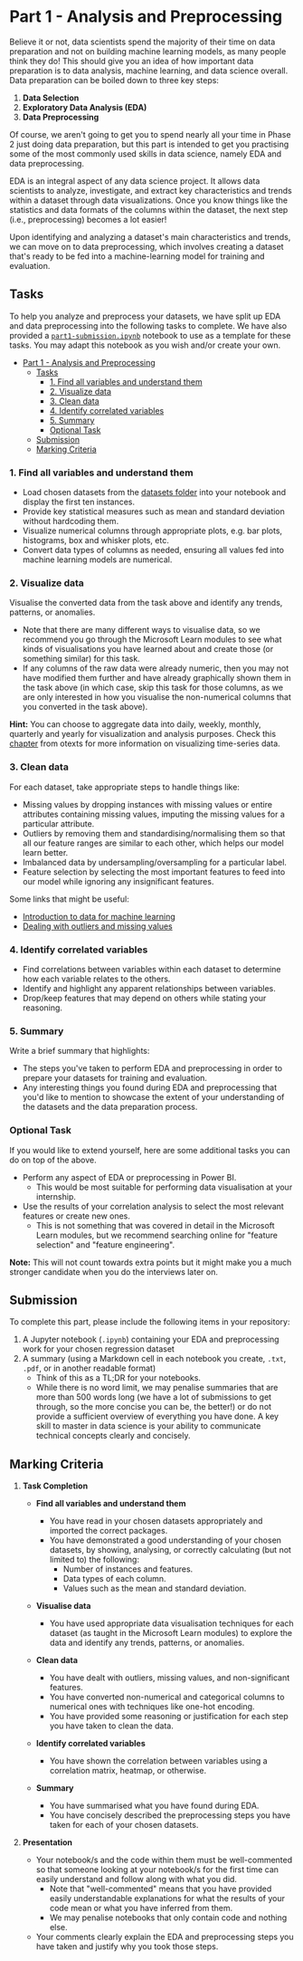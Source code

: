 # Part 1 - Analysis and Preprocessing

Believe it or not, data scientists spend the majority of their time on data preparation and not on building machine learning models, as many people think they do! This should give you an idea of how important data preparation is to data analysis, machine learning, and data science overall. Data preparation can be boiled down to three key steps: 

1. **Data Selection**
2. **Exploratory Data Analysis (EDA)**
3. **Data Preprocessing**

Of course, we aren't going to get you to spend nearly all your time in Phase 2 just doing data preparation, but this part is intended to get you practising some of the most commonly used skills in data science, namely EDA and data preprocessing. 

EDA is an integral aspect of any data science project. It allows data scientists to analyze, investigate, and extract key characteristics and trends within a dataset through data visualizations. Once you know things like the statistics and data formats of the columns within the dataset, the next step (i.e., preprocessing) becomes a lot easier! 

Upon identifying and analyzing a dataset's main characteristics and trends, we can move on to data preprocessing, which involves creating a dataset that's ready to be fed into a machine-learning model for training and evaluation. 

## Tasks

To help you analyze and preprocess your datasets, we have split up EDA and data preprocessing into the following tasks to complete. We have also provided a [`part1-submission.ipynb`](part1-submission.ipynb) notebook to use as a template for these tasks. You may adapt this notebook as you wish and/or create your own.

- [Part 1 - Analysis and Preprocessing](#part-1---analysis-and-preprocessing)
  - [Tasks](#tasks)
    - [1. Find all variables and understand them](#1-find-all-variables-and-understand-them)
    - [2. Visualize data](#2-visualize-data)
    - [3. Clean data](#3-clean-data)
    - [4. Identify correlated variables](#4-identify-correlated-variables)
    - [5. Summary](#5-summary)
    - [Optional Task](#optional-task)
  - [Submission](#submission)
  - [Marking Criteria](#marking-criteria)
   
### 1. Find all variables and understand them

- Load chosen datasets from the [datasets folder](datasets/) into your notebook and display the first ten instances.
- Provide key statistical measures such as mean and standard deviation without hardcoding them.
- Visualize numerical columns through appropriate plots, e.g. bar plots, histograms, box and whisker plots, etc.
- Convert data types of columns as needed, ensuring all values fed into machine learning models are numerical.

### 2. Visualize data

Visualise the converted data from the task above and identify any trends, patterns, or anomalies.
- Note that there are many different ways to visualise data, so we recommend you go through the Microsoft Learn modules to see what kinds of visualisations you have learned about and create those (or something similar) for this task.
- If any columns of the raw data were already numeric, then you may not have modified them further and have already graphically shown them in the task above (in which case, skip this task for those columns, as we are only interested in how you visualise the non-numerical columns that you converted in the task above).

**Hint:** You can choose to aggregate data into daily, weekly, monthly, quarterly and yearly for visualization and analysis purposes. Check this [chapter](https://otexts.com/fpp3/graphics.html) from otexts for more information on visualizing time-series data.


### 3. Clean data

For each dataset, take appropriate steps to handle things like:
- Missing values by dropping instances with missing values or entire attributes containing missing values, imputing the missing values for a particular attribute.
- Outliers by removing them and standardising/normalising them so that all our feature ranges are similar to each other, which helps our model learn better.
- Imbalanced data by undersampling/oversampling for a particular label.
- Feature selection by selecting the most important features to feed into our model while ignoring any insignificant features.
  
Some links that might be useful:
- [Introduction to data for machine learning](https://learn.microsoft.com/en-us/training/modules/introduction-to-data-for-machine-learning/?wt.mc_id=studentamb_319033)
- [Dealing with outliers and missing values](https://otexts.com/fpp3/missing-outliers.html)   

### 4. Identify correlated variables

- Find correlations between variables within each dataset to determine how each variable relates to the others.
- Identify and highlight any apparent relationships between variables.
- Drop/keep features that may depend on others while stating your reasoning.
  
### 5. Summary
Write a brief summary that highlights:
- The steps you've taken to perform EDA and preprocessing in order to prepare your datasets for training and evaluation.
- Any interesting things you found during EDA and preprocessing that you'd like to mention to showcase the extent of your understanding of the datasets and the data preparation process.

### Optional Task

If you would like to extend yourself, here are some additional tasks you can do on top of the above. 
  - Perform any aspect of EDA or preprocessing in Power BI.
    - This would be most suitable for performing data visualisation at your internship.
  - Use the results of your correlation analysis to select the most relevant features or create new ones.
    - This is not something that was covered in detail in the Microsoft Learn modules, but we recommend searching online for "feature selection" and "feature engineering".

**Note:** This will not count towards extra points but it might make you a much stronger candidate when you do the interviews later on.

## Submission

To complete this part, please include the following items in your repository:

1. A Jupyter notebook (`.ipynb`) containing your EDA and preprocessing work for your chosen regression dataset
2. A summary (using a Markdown cell in each notebook you create, `.txt`, `.pdf`, or in another readable format)
    - Think of this as a TL;DR for your notebooks.
    - While there is no word limit, we may penalise summaries that are more than 500 words long (we have a lot of submissions to get through, so the more concise you can be, the better!) or do not provide a sufficient overview of everything you have done. A key skill to master in data science is your ability to communicate technical concepts clearly and concisely.

## Marking Criteria

1. **Task Completion**

    - **Find all variables and understand them**
        - You have read in your chosen datasets appropriately and imported the correct packages.
        - You have demonstrated a good understanding of your chosen datasets, by showing, analysing, or correctly calculating (but not limited to) the following:
            - Number of instances and features.
            - Data types of each column.
            - Values such as the mean and standard deviation.
            
    - **Visualise data**
        - You have used appropriate data visualisation techniques for each dataset (as taught in the Microsoft Learn modules) to explore the data and identify any trends, patterns, or anomalies.
        
    - **Clean data**
        - You have dealt with outliers, missing values, and non-significant features.
        - You have converted non-numerical and categorical columns to numerical ones with techniques like one-hot encoding.
        - You have provided some reasoning or justification for each step you have taken to clean the data.
        
    - **Identify correlated variables**
        - You have shown the correlation between variables using a correlation matrix, heatmap, or otherwise.
        
    - **Summary**
        - You have summarised what you have found during EDA.
        - You have concisely described the preprocessing steps you have taken for each of your chosen datasets.

2. **Presentation**
    - Your notebook/s and the code within them must be well-commented so that someone looking at your notebook/s for the first time can easily understand and follow along with what you did.
        - Note that "well-commented" means that you have provided easily understandable explanations for what the results of your code mean or what you have inferred from them.
        - We may penalise notebooks that only contain code and nothing else.
    - Your comments clearly explain the EDA and preprocessing steps you have taken and justify why you took those steps.

